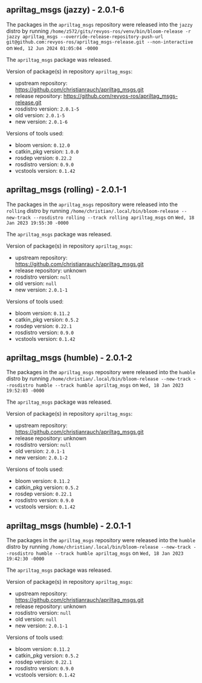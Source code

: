 ## apriltag_msgs (jazzy) - 2.0.1-6

The packages in the `apriltag_msgs` repository were released into the `jazzy` distro by running `/home/z572/gits/revyos-ros/venv/bin/bloom-release -r jazzy apriltag_msgs --override-release-repository-push-url git@github.com:revyos-ros/apriltag_msgs-release.git --non-interactive` on `Wed, 12 Jun 2024 01:05:04 -0000`

The `apriltag_msgs` package was released.

Version of package(s) in repository `apriltag_msgs`:

- upstream repository: https://github.com/christianrauch/apriltag_msgs.git
- release repository: https://github.com/revyos-ros/apriltag_msgs-release.git
- rosdistro version: `2.0.1-5`
- old version: `2.0.1-5`
- new version: `2.0.1-6`

Versions of tools used:

- bloom version: `0.12.0`
- catkin_pkg version: `1.0.0`
- rosdep version: `0.22.2`
- rosdistro version: `0.9.0`
- vcstools version: `0.1.42`


## apriltag_msgs (rolling) - 2.0.1-1

The packages in the `apriltag_msgs` repository were released into the `rolling` distro by running `/home/christian/.local/bin/bloom-release --new-track --rosdistro rolling --track rolling apriltag_msgs` on `Wed, 18 Jan 2023 19:55:30 -0000`

The `apriltag_msgs` package was released.

Version of package(s) in repository `apriltag_msgs`:

- upstream repository: https://github.com/christianrauch/apriltag_msgs.git
- release repository: unknown
- rosdistro version: `null`
- old version: `null`
- new version: `2.0.1-1`

Versions of tools used:

- bloom version: `0.11.2`
- catkin_pkg version: `0.5.2`
- rosdep version: `0.22.1`
- rosdistro version: `0.9.0`
- vcstools version: `0.1.42`


## apriltag_msgs (humble) - 2.0.1-2

The packages in the `apriltag_msgs` repository were released into the `humble` distro by running `/home/christian/.local/bin/bloom-release --new-track --rosdistro humble --track humble apriltag_msgs` on `Wed, 18 Jan 2023 19:52:03 -0000`

The `apriltag_msgs` package was released.

Version of package(s) in repository `apriltag_msgs`:

- upstream repository: https://github.com/christianrauch/apriltag_msgs.git
- release repository: unknown
- rosdistro version: `null`
- old version: `2.0.1-1`
- new version: `2.0.1-2`

Versions of tools used:

- bloom version: `0.11.2`
- catkin_pkg version: `0.5.2`
- rosdep version: `0.22.1`
- rosdistro version: `0.9.0`
- vcstools version: `0.1.42`


## apriltag_msgs (humble) - 2.0.1-1

The packages in the `apriltag_msgs` repository were released into the `humble` distro by running `/home/christian/.local/bin/bloom-release --new-track --rosdistro humble --track humble apriltag_msgs` on `Wed, 18 Jan 2023 19:42:30 -0000`

The `apriltag_msgs` package was released.

Version of package(s) in repository `apriltag_msgs`:

- upstream repository: https://github.com/christianrauch/apriltag_msgs.git
- release repository: unknown
- rosdistro version: `null`
- old version: `null`
- new version: `2.0.1-1`

Versions of tools used:

- bloom version: `0.11.2`
- catkin_pkg version: `0.5.2`
- rosdep version: `0.22.1`
- rosdistro version: `0.9.0`
- vcstools version: `0.1.42`



